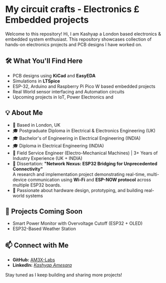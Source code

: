 # My circuit crafts - Electronics £ Embedded projects
Welcome to this repository! Hi, I am Kashyap a London based electronics & embedded system enthusiast. This repository showcases collection of hands-on electronics projects and PCB designs I have worked on.

## 🛠️ What You'll Find Here
- PCB designs using **KiCad** and **EasyEDA**
- Simulations in **LTSpice**
- ESP-32, Arduino and Raspberry Pi Pico W based embedded projects
- Real World sensor interfacing and Automation circuits
- Upcoming projects in IoT, Power Electronics and

## 💡 About Me
- 📍 Based in London, UK
- 🎓 Postgraduate Diploma in Electrical & Electronics Engineering (UK)
- 🎓 Bachelor's of Engineering in Electrical Engineering (INDIA)
- 🎓 Diploma in Electrical Engineering (INDIA)
- 💼 Field Service Engineer (Electro-Mechanical Machines) | 3+ Years of Industry Experience (UK + INDIA)
- 📘 Dissertation: **"Network Nexus: ESP32 Bridging for Unprecedented Connectivity"**  
  A research and implementation project demonstrating real-time, multi-device communication using **Wi-Fi** and **ESP-NOW protocol** across multiple ESP32 boards.
- 🧠 Passionate about hardware design, prototyping, and building real-world systems

## 🚧 Projects Coming Soon
- Smart Power Monitor with Overvoltage Cutoff (ESP32 + OLED)
- ESP32-Based Weather Station

## 📫 Connect with Me
- **GitHub:** [AM3X-Labs](https://github.com/AM3X-Labs)
- **LinkedIn:** *[Kashyap Amesara](https://www.linkedin.com/in/kashyapamesara/)*

Stay tuned as I keep building and sharing more projects!
  
